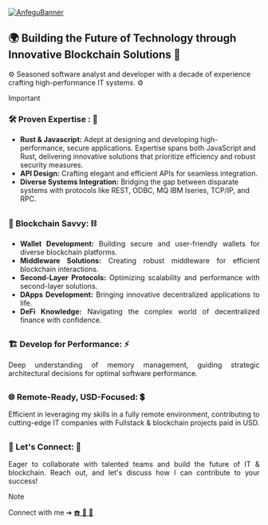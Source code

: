 [![AnfeguBanner](https://github.com/anfegu/anfegu/assets/7240030/50a24cb8-6368-4838-9256-b0cc9ad5089e)](https://linktr.ee/anfegu)
 
## 🌍 Building the Future of Technology through Innovative Blockchain Solutions 🎯
⚙️ Seasoned software analyst and developer with a decade of experience crafting high-performance IT systems. ⚙️

> [!IMPORTANT]
>  ### 🛠️ Proven Expertise : 🔧 
>  - **Rust & Javascript:** Adept at designing and developing high-performance, secure applications. Expertise spans both JavaScript and Rust, delivering innovative solutions that prioritize efficiency and robust security measures.
>  - **API Design:** Crafting elegant and efficient APIs for seamless integration.
>  - **Diverse Systems Integration:** Bridging the gap between disparate systems with protocols like REST, ODBC, MQ IBM Iseries, TCP/IP, and RPC.
##
<div align="justify">
  
### 🔗 Blockchain Savvy: ⛓️ 

- **Wallet Development:** Building secure and user-friendly wallets for diverse blockchain platforms.
- **Middleware Solutions:** Creating robust middleware for efficient blockchain interactions.
- **Second-Layer Protocols:** Optimizing scalability and performance with second-layer solutions.
- **DApps Development:** Bringing innovative decentralized applications to life.
- **DeFi Knowledge:** Navigating the complex world of decentralized finance with confidence.

##
### 🏗️ Develop for Performance: ⚡

Deep understanding of memory management, guiding strategic architectural decisions for optimal software performance.

##
### 🌐 Remote-Ready, USD-Focused: 💲

Efficient in leveraging my skills in a fully remote environment, contributing to cutting-edge IT companies with Fullstack & blockchain projects paid in USD.

##
### 🤝 Let's Connect: 🔄

Eager to collaborate with talented teams and build the future of IT & blockchain. Reach out, and let's discuss how I can contribute to your success!

</div>

> [!NOTE]
> Connect with me ➔ [☎️ 📧 📲](https://linktr.ee/anfegu)

##
